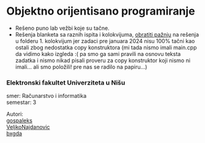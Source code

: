 # Objektno orijentisano programiranje

- Rešeno puno lab vežbi koje su tačne.
- Rešenja blanketa sa raznih ispita i kolokvijuma, <ins>obratiti pažnju</ins> na rešenja u folderu 1. kolokvijum jer zadaci pre januara 2024 nisu 100% tačni kao ostali zbog nedostatka copy konstruktora (mi tada nismo imali main.cpp da vidimo kako izgleda :( pa smo ga sami pravili na osnovu teksta zadatka i nismo nikad pisali proveru za copy konstruktor koji nismo ni imali... ali smo položili! pre nas se radilo na papiru...)

### Elektronski fakultet Univerziteta u Nišu
smer: Računarstvo i informatika<br/>
semestar: 3

Autori:<br>
[gospaleks](https://github.com/gospaleks) <br>
[VeljkoNajdanovic](https://github.com/VeljkoNajdanovic) <br>
[bxgda](https://github.com/bxgda) 
